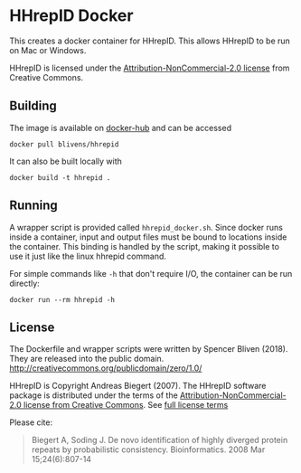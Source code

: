 HHrepID Docker
==============
This creates a docker container for HHrepID. This allows HHrepID to be run on
Mac or Windows.

HHrepID is licensed under the [Attribution-NonCommercial-2.0 license](http://creativecommons.org/licenses/by-nc/2.0/)
from Creative Commons.

Building
--------

The image is available on
[docker-hub](https://hub.docker.com/r/blivens/hhrepid/) and can be accessed


    docker pull blivens/hhrepid

It can also be built locally with

    docker build -t hhrepid .


Running
-------

A wrapper script is provided called `hhrepid_docker.sh`. Since docker runs
inside a container, input and output files must be bound to locations inside
the container. This binding is handled by the script, making it possible to
use it just like the linux hhrepid command.

For simple commands like `-h` that don't require I/O, the container can be run
directly:

    docker run --rm hhrepid -h

License
-------

The Dockerfile and wrapper scripts were written by Spencer Bliven (2018).
They are released into the public domain.
http://creativecommons.org/publicdomain/zero/1.0/

HHrepID is Copyright Andreas Biegert (2007).
The HHrepID software package is distributed under the terms of the
[Attribution-NonCommercial-2.0 license from Creative Commons](http://creativecommons.org/licenses/by-nc/2.0/).
See [full license terms](ftp://ftp.tuebingen.mpg.de/pub/protevo/HHrepID/LICENSE)

Please cite:

> Biegert A, Soding J. De novo identification of highly diverged protein
> repeats by probabilistic consistency. Bioinformatics. 2008 Mar 15;24(6):807-14


